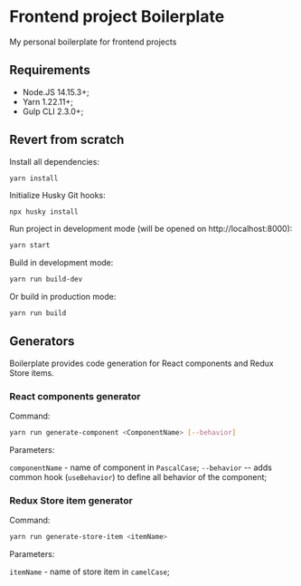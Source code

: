 # Frontend project Boilerplate

My personal boilerplate for frontend projects

## Requirements
* Node.JS 14.15.3+;
* Yarn 1.22.11+;
* Gulp CLI 2.3.0+;

## Revert from scratch

Install all dependencies:
```bash
yarn install
```

Initialize Husky Git hooks:
```
npx husky install
```

Run project in development mode (will be opened on http://localhost:8000):
```bash
yarn start
```

Build in development mode:
```bash
yarn run build-dev
```

Or build in production mode:
```bash
yarn run build
```

## Generators

Boilerplate provides code generation for React components and Redux Store items.

### React components generator

Command:

```bash
yarn run generate-component <ComponentName> [--behavior]
```

Parameters:

`componentName` - name of component in `PascalCase`;
`--behavior` -- adds common hook (`useBehavior`) to define all behavior of the component;

### Redux Store item generator

Command:

```bash
yarn run generate-store-item <itemName>
```

Parameters:

`itemName` - name of store item in `camelCase`;
